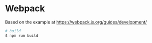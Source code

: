 Webpack
=======

Based on the example at https://webpack.js.org/guides/development/

```sh
# build
$ npm run build
```
